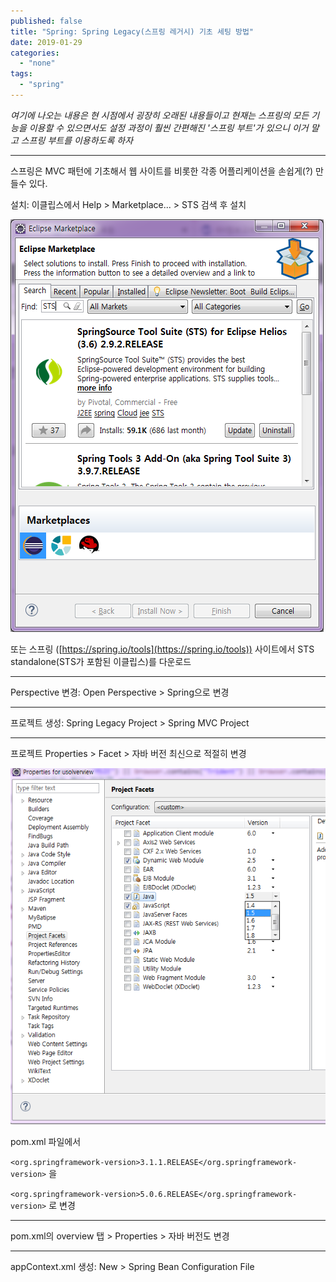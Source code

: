 ```yaml
---
published: false
title: "Spring: Spring Legacy(스프링 레거시) 기초 세팅 방법"
date: 2019-01-29
categories: 
  - "none"
tags: 
  - "spring"
---
```


_여기에 나오는 내용은 현 시점에서 굉장히 오래된 내용들이고 현재는 스프링의 모든 기능을 이용할 수 있으면서도 설정 과정이 훨씬 간편해진 '스프링 부트'가 있으니 이거 말고 스프링 부트를 이용하도록 하자_

* * *

스프링은 MVC 패턴에 기초해서 웹 사이트를 비롯한 각종 어플리케이션을 손쉽게(?) 만들수 있다.

설치: 이클립스에서 Help > Marketplace... > STS 검색 후 설치

![](./assets/img/wp-content/uploads/2019/01/spring-sts.png)

또는 스프링 ([https://spring.io/tools](https://spring.io/tools)) 사이트에서 STS standalone(STS가 포함된 이클립스)를 다운로드

* * *

Perspective 변경: Open Perspective > Spring으로 변경

* * *

프로젝트 생성: Spring Legacy Project > Spring MVC Project

* * *

프로젝트 Properties > Facet > 자바 버전 최신으로 적절히 변경

![](./assets/img/wp-content/uploads/2019/01/spring-facet.png)

pom.xml 파일에서

`<org.springframework-version>3.1.1.RELEASE</org.springframework-version>` 을

`<org.springframework-version>5.0.6.RELEASE</org.springframework-version>` 로 변경

* * *

pom.xml의 overview 탭 > Properties > 자바 버전도 변경

* * *

appContext.xml 생성: New > Spring Bean Configuration File
